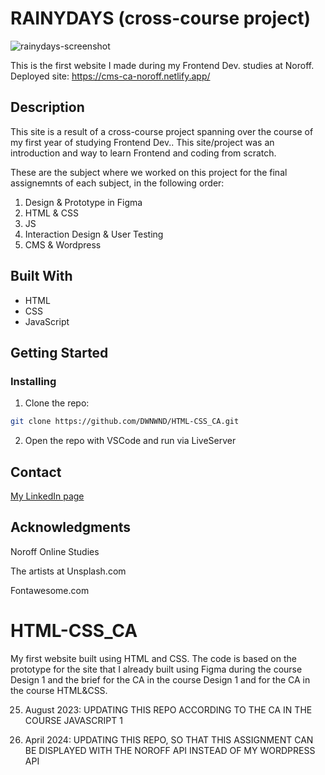 #  RAINYDAYS (cross-course project)

![rainydays-screenshot](https://github.com/DWNWND/cross-course-CA/assets/126068161/5ea2672d-088a-4d70-9b21-646cc2426e16)

This is the first website I made during my Frontend Dev. studies at Noroff. Deployed site: https://cms-ca-noroff.netlify.app/


## Description

This site is a result of a cross-course project spanning over the course of my first year of studying Frontend Dev.. This site/project was an introduction and way to learn Frontend and coding from scratch.

These are the subject where we worked on this project for the final assignemnts of each subject, in the following order:
1. Design & Prototype in Figma
2. HTML & CSS
3. JS
4. Interaction Design & User Testing
5. CMS & Wordpress


## Built With

- HTML
- CSS
- JavaScript

## Getting Started

### Installing

1. Clone the repo:

```bash
git clone https://github.com/DWNWND/HTML-CSS_CA.git
```

2. Open the repo with VSCode and run via LiveServer


## Contact

[My LinkedIn page](https://www.linkedin.com/in/thea-oland-b38175139/)


## Acknowledgments

Noroff Online Studies

The artists at Unsplash.com

Fontawesome.com
# HTML-CSS_CA

My first website built using HTML and CSS. The code is based on the prototype for the site that I already built using Figma during the course Design 1 and the brief for the CA in the course Design 1 and for the CA in the course HTML&CSS.

25. August 2023: UPDATING THIS REPO ACCORDING TO THE CA IN THE COURSE JAVASCRIPT 1

26. April 2024: UPDATING THIS REPO, SO THAT THIS ASSIGNMENT CAN BE DISPLAYED WITH THE NOROFF API INSTEAD OF MY WORDPRESS API
